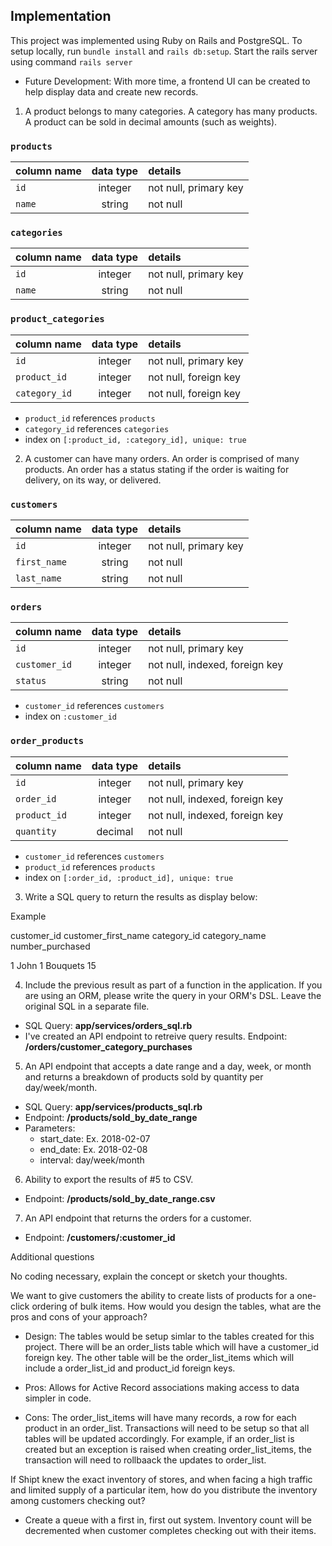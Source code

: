 ## Implementation

This project was implemented using Ruby on Rails and PostgreSQL. 
To setup locally, run `bundle install` and `rails db:setup`.
Start the rails server using command `rails server`

* Future Development: With more time, a frontend UI can be created to help display data and create new records.

1. A product belongs to many categories. A category has many products. A product can be sold in decimal amounts (such as weights).

### `products`
| column name       | data type | details                            |
|:------------------|:---------:|:-----------------------------------|
| `id`              | integer   | not null, primary key              |
| `name`            | string    | not null                           |

### `categories`
| column name       | data type | details                            |
|:------------------|:---------:|:-----------------------------------|
| `id`              | integer   | not null, primary key              |
| `name`            | string    | not null                           |

### `product_categories`
| column name       | data type | details                            |
|:------------------|:---------:|:-----------------------------------|
| `id`              | integer   | not null, primary key              |
| `product_id`      | integer   | not null, foreign key              |
| `category_id`     | integer   | not null, foreign key              |

+ `product_id` references `products`
+ `category_id` references `categories`
+ index on `[:product_id, :category_id], unique: true`

2. A customer can have many orders. An order is comprised of many products. An order has a status stating if the order is waiting for delivery, on its way, or delivered.

### `customers`
| column name       | data type | details                            |
|:------------------|:---------:|:-----------------------------------|
| `id`              | integer   | not null, primary key              |  
| `first_name`      | string    | not null                           |
| `last_name`       | string    | not null                           |

### `orders`
| column name       | data type | details                            |
|:------------------|:---------:|:-----------------------------------|
| `id`              | integer   | not null, primary key              |
| `customer_id`     | integer   | not null, indexed, foreign key     |
| `status`          | string    | not null                           |

+ `customer_id` references `customers`
+ index on `:customer_id`

### `order_products`
| column name       | data type | details                            |
|:------------------|:---------:|:-----------------------------------|
| `id`              | integer   | not null, primary key              |
| `order_id`        | integer   | not null, indexed, foreign key     |
| `product_id`      | integer   | not null, indexed, foreign key     |
| `quantity`        | decimal   | not null                           |

+ `customer_id` references `customers`
+ `product_id` references `products`
+ index on `[:order_id, :product_id], unique: true`

3. Write a SQL query to return the results as display below:

Example

customer_id customer_first_name category_id category_name number_purchased

1 John 1 Bouquets 15

4. Include the previous result as part of a function in the application. If you are using an ORM, please write the query in your ORM's DSL. Leave the original SQL in a separate file.

* SQL Query: **app/services/orders_sql.rb**
* I've created an API endpoint to retreive query results. Endpoint: **/orders/customer_category_purchases**


5. An API endpoint that accepts a date range and a day, week, or month and returns a breakdown of products sold by quantity per day/week/month.

* SQL Query: **app/services/products_sql.rb**
* Endpoint: **/products/sold_by_date_range**
* Parameters: 
  * start_date: Ex. 2018-02-07
  * end_date: Ex. 2018-02-08
  * interval: day/week/month

6. Ability to export the results of #5 to CSV.

* Endpoint:  **/products/sold_by_date_range.csv**

7. An API endpoint that returns the orders for a customer.

* Endpoint: **/customers/:customer_id**

Additional questions

No coding necessary, explain the concept or sketch your thoughts.

We want to give customers the ability to create lists of products for a one-click ordering of bulk items. How would you design the tables, what are the pros and cons of your approach?

* Design: The tables would be setup simlar to the tables created for this project. There will be an order_lists table which will have a customer_id foreign key. The other table will be the order_list_items which will include a order_list_id and product_id foreign keys. 

* Pros: Allows for Active Record associations making access to data simpler in code.
* Cons: The order_list_items will have many records, a row for each product in an order_list. Transactions will need to be setup so that all tables will be updated accordingly. For example, if an order_list is created but an exception is raised when creating order_list_items, the transaction will need to rollbaack the updates to order_list.

If Shipt knew the exact inventory of stores, and when facing a high traffic and limited supply of a particular item, how do you distribute the inventory among customers checking out?

* Create a queue with a first in, first out system. Inventory count will be decremented when customer completes checking out with their items.